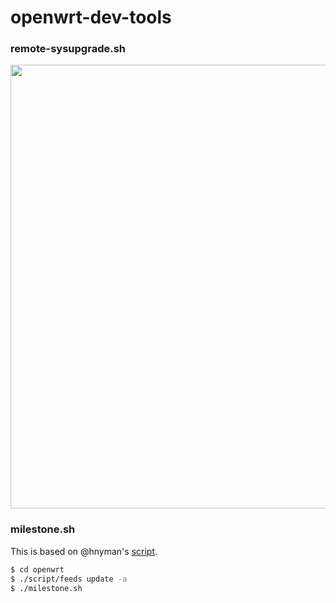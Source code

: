 # openwrt-dev-tools

### remote-sysupgrade.sh
<a href="https://asciinema.org/a/08xl3v0qrf1s1ojenz097wbfo?autoplay=1" target="_blank"><img src="https://asciinema.org/a/08xl3v0qrf1s1ojenz097wbfo.png" width="710"/></a>

### milestone.sh
This is based on @hnyman's [script](https://forum.openwrt.org/viewtopic.php?pid=312893#p312893).

```bash
$ cd openwrt
$ ./script/feeds update -a
$ ./milestone.sh
```

